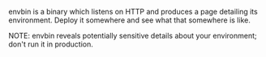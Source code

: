 envbin is a binary which listens on HTTP and produces a page detailing its environment.
Deploy it somewhere and see what that somewhere is like.

NOTE: envbin reveals potentially sensitive details about your environment; don't run it in production.
